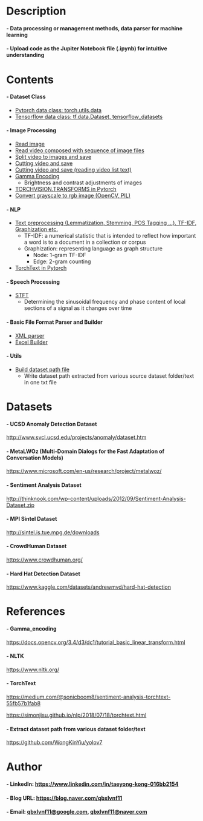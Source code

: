 

Description
=============

#### - Data processing or management methods, data parser for machine learning
  
#### - Upload code as the Jupiter Notebook file (.ipynb) for intuitive understanding


Contents
=============

#### - Dataset Class
  - [Pytorch data class: torch.utils.data](https://github.com/qbxlvnf11/data-processing-basic/blob/master/Dataset%20Class/custom_dataset_pytorch.ipynb)
  - [Tensorflow data class: tf.data.Dataset, tensorflow_datasets](https://github.com/qbxlvnf11/data-processing-basic/blob/master/Dataset%20Class/tf.data.Dataset%2C%20tensorflow_datasets.ipynb)
#### - Image Processing
  - [Read image](https://github.com/qbxlvnf11/data-preprocessing-methods/blob/master/Image%20Processing/read_image.ipynb)
  - [Read video composed with sequence of image files](https://github.com/qbxlvnf11/data-preprocessing-methods/blob/master/Image%20Processing/read_video_composed_with_sequence_of_image_files.ipynb)
  - [Split video to images and save](https://github.com/qbxlvnf11/data-preprocessing-methods/blob/master/Image%20Processing/video_split_image.py)
  - [Cutting video and save](https://github.com/qbxlvnf11/data-preprocessing-methods/blob/master/Image%20Processing/video_cutting_seconds.py)
  - [Cutting video and save (reading video list text)](https://github.com/qbxlvnf11/data-preprocessing-methods/blob/master/Image%20Processing/video_cutting_seconds_read_video_list.py)
  - [Gamma Encoding](https://github.com/qbxlvnf11/data-processing-basic/blob/master/Image%20Processing/Gamma_encoding_UCSD.ipynb)
    - Brightness and contrast adjustments of images
  - [TORCHVISION.TRANSFORMS in Pytorch](https://github.com/qbxlvnf11/data-processing-basic/blob/master/Image%20Processing/TORCHVISION.TRANSFORMS_UCSD.ipynb)
  - [Convert grayscale to rgb image (OpenCV, PIL)](https://github.com/qbxlvnf11/data-preprocessing-methods/blob/master/Image%20Processing/convert_grayscale_rgb.ipynb)
#### - NLP
  - [Text preprocessing (Lemmatization, Stemming, POS Tagging ...), TF-IDF, Graphization etc.](https://github.com/qbxlvnf11/data-processing-basic/blob/master/NLP/NLP_preprocessing_tfidf_graphization.ipynb)
    - TF-IDF: a numerical statistic that is intended to reflect how important a word is to a document in a collection or corpus
    - Graphization: representing language as graph structure
      - Node: 1-gram TF-IDF
      - Edge: 2-gram counting
  - [TorchText in Pytorch](https://github.com/qbxlvnf11/data-processing-basic/blob/master/NLP/TorchText.ipynb)
#### - Speech Processing
  - [STFT](https://github.com/qbxlvnf11/data-processing-basic/blob/master/Speech%20Processing/STFT.ipynb)
    - Determining the sinusoidal frequency and phase content of local sections of a signal as it changes over time
#### - Basic File Format Parser and Builder
  - [XML parser](https://github.com/qbxlvnf11/data-preprocessing-methods/blob/master/Basic%20File%20Format%20Parser%20and%20Builder/XML%20Parser.ipynb)
  - [Excel Builder](https://github.com/qbxlvnf11/data-preprocessing-methods/blob/master/Basic%20File%20Format%20Parser%20and%20Builder/Excel%20Builder.ipynb)
#### - Utils
  - [Build dataset path file](https://github.com/qbxlvnf11/data-preprocessing-methods/blob/master/Utils/build_dataset_path_file.ipynb)
    - Write dataset path extracted from various source dataset folder/text in one txt file
    
Datasets
=============

#### - UCSD Anomaly Detection Dataset

http://www.svcl.ucsd.edu/projects/anomaly/dataset.htm

#### - MetaLWOz (Multi-Domain Dialogs for the Fast Adaptation of Conversation Models)

https://www.microsoft.com/en-us/research/project/metalwoz/

#### - Sentiment Analysis Dataset

http://thinknook.com/wp-content/uploads/2012/09/Sentiment-Analysis-Dataset.zip

#### - MPI Sintel Dataset

http://sintel.is.tue.mpg.de/downloads

#### - CrowdHuman Dataset

https://www.crowdhuman.org/

#### - Hard Hat Detection Dataset

https://www.kaggle.com/datasets/andrewmvd/hard-hat-detection

References
=============

#### - Gamma_encoding

https://docs.opencv.org/3.4/d3/dc1/tutorial_basic_linear_transform.html

#### - NLTK

https://www.nltk.org/

#### - TorchText

https://medium.com/@sonicboom8/sentiment-analysis-torchtext-55fb57b1fab8

https://simonjisu.github.io/nlp/2018/07/18/torchtext.html

#### - Extract dataset path from various dataset folder/text

https://github.com/WongKinYiu/yolov7

Author
=============

#### - LinkedIn: https://www.linkedin.com/in/taeyong-kong-016bb2154

#### - Blog URL: https://blog.naver.com/qbxlvnf11

#### - Email: qbxlvnf11@google.com, qbxlvnf11@naver.com

